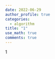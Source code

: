 ```yaml
---
date: 2022-06-29
author_profile: true
categories:
  - algorithm
title: "1"
use_math: true
comments: true
---
```

1